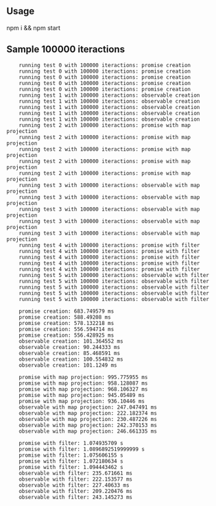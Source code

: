 ## Usage

npm i && npm start

## Sample 100000 iteractions

		running test 0 with 100000 iteractions: promise creation
		running test 0 with 100000 iteractions: promise creation
		running test 0 with 100000 iteractions: promise creation
		running test 0 with 100000 iteractions: promise creation
		running test 0 with 100000 iteractions: promise creation
		running test 1 with 100000 iteractions: observable creation
		running test 1 with 100000 iteractions: observable creation
		running test 1 with 100000 iteractions: observable creation
		running test 1 with 100000 iteractions: observable creation
		running test 1 with 100000 iteractions: observable creation
		running test 2 with 100000 iteractions: promise with map projection
		running test 2 with 100000 iteractions: promise with map projection
		running test 2 with 100000 iteractions: promise with map projection
		running test 2 with 100000 iteractions: promise with map projection
		running test 2 with 100000 iteractions: promise with map projection
		running test 3 with 100000 iteractions: observable with map projection
		running test 3 with 100000 iteractions: observable with map projection
		running test 3 with 100000 iteractions: observable with map projection
		running test 3 with 100000 iteractions: observable with map projection
		running test 3 with 100000 iteractions: observable with map projection
		running test 4 with 100000 iteractions: promise with filter
		running test 4 with 100000 iteractions: promise with filter
		running test 4 with 100000 iteractions: promise with filter
		running test 4 with 100000 iteractions: promise with filter
		running test 4 with 100000 iteractions: promise with filter
		running test 5 with 100000 iteractions: observable with filter
		running test 5 with 100000 iteractions: observable with filter
		running test 5 with 100000 iteractions: observable with filter
		running test 5 with 100000 iteractions: observable with filter
		running test 5 with 100000 iteractions: observable with filter

		promise creation: 683.749579 ms
		promise creation: 588.49208 ms
		promise creation: 578.132218 ms
		promise creation: 556.594714 ms
		promise creation: 556.428925 ms
		observable creation: 101.364552 ms
		observable creation: 90.244333 ms
		observable creation: 85.468591 ms
		observable creation: 100.554832 ms
		observable creation: 101.1249 ms

		promise with map projection: 995.775955 ms
		promise with map projection: 958.128087 ms
		promise with map projection: 968.106327 ms
		promise with map projection: 945.05489 ms
		promise with map projection: 936.10446 ms
		observable with map projection: 247.047491 ms
		observable with map projection: 222.182374 ms
		observable with map projection: 230.487226 ms
		observable with map projection: 242.370153 ms
		observable with map projection: 246.661335 ms

		promise with filter: 1.074935709 s
		promise with filter: 1.0896892519999999 s
		promise with filter: 1.075606155 s
		promise with filter: 1.072180634 s
		promise with filter: 1.094443462 s
		observable with filter: 235.671661 ms
		observable with filter: 222.153577 ms
		observable with filter: 227.40633 ms
		observable with filter: 209.220476 ms
		observable with filter: 243.145273 ms
